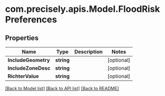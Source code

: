 
# com.precisely.apis.Model.FloodRiskPreferences

## Properties

Name | Type | Description | Notes
------------ | ------------- | ------------- | -------------
**IncludeGeometry** | **string** |  | [optional] 
**IncludeZoneDesc** | **string** |  | [optional] 
**RichterValue** | **string** |  | [optional] 

[[Back to Model list]](../README.md#documentation-for-models)
[[Back to API list]](../README.md#documentation-for-api-endpoints)
[[Back to README]](../README.md)

